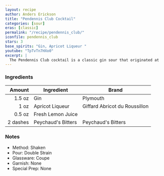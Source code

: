 ```yaml
---
layout: recipe
author: Anders Erickson
title: "Pendennis Club Cocktail"
categories: [sour]
eras: [classic]
permalink: "/recipe/pendennis_club/"
iconfile: pendennis_club
stars: 3
base_spirits: "Gin, Apricot Liqueur "
youtube: "TpTvTn7HXo0"
excerpt: |
  The Pendennis Club cocktail is a classic gin sour that originated at the Pendennis Club in Louisville, Kentucky. It's a tart and tangy drink with a unique flavor profile thanks to the addition of Apricot Liqueur and Peychaud's bitters.
---
```


### Ingredients

|   Amount | Ingredient         | Brand                         |
| -------: | ------------------ | ----------------------------- |
|   1.5 oz | Gin                | Plymouth                      |
|     1 oz | Apricot Liqueur    | Giffard Abricot du Roussillon |
|   0.5 oz | Fresh Lemon Juice  |
| 2 dashes | Peychaud's Bitters | Peychaud's Bitters            |

### Notes

- Method: Shaken
- Pour: Double Strain
- Glassware: Coupe
- Garnish: None
- Special Prep: None
